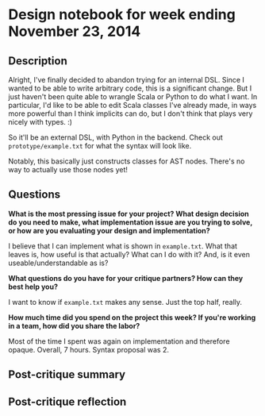 # Design notebook for week ending November 23, 2014

## Description

Alright, I've finally decided to abandon trying for an internal DSL.
Since I wanted to be able to write arbitrary code,
this is a significant change.
But I just haven't been quite able to wrangle Scala or Python to do what I want.
In particular, I'd like to be able to edit Scala classes I've already made,
in ways more powerful than I think implicits can do,
but I don't think that plays very nicely with types. :)

So it'll be an external DSL, with Python in the backend.
Check out `prototype/example.txt` for what the syntax will look like.

Notably, this basically just constructs classes for AST nodes.
There's no way to actually use those nodes yet!

## Questions

**What is the most pressing issue for your project? What design decision do
you need to make, what implementation issue are you trying to solve, or how
are you evaluating your design and implementation?**

I believe that I can implement what is shown in `example.txt`. What that leaves is,
how useful is that actually?
What can I do with it?
And, is it even useable/understandable as is?

**What questions do you have for your critique partners? How can they best help
you?**

I want to know if `example.txt` makes any sense.
Just the top half, really.

**How much time did you spend on the project this week? If you're working in a
team, how did you share the labor?**

Most of the time I spent was again on implementation and therefore opaque.
Overall, 7 hours.
Syntax proposal was 2.


## Post-critique summary

## Post-critique reflection
